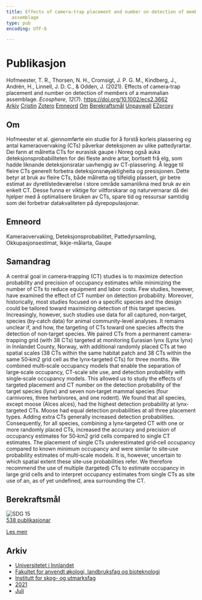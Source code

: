 ```yaml
---
title: Effects of camera‐trap placement and number on detection of members of a mammalian
  assemblage
type: pub
encoding: UTF-8

---
```

<h1>Publikasjon</h1>
<article id="csl-bib-container-LEYQ7SHB" class="csl-bib-container">
  <div class="csl-bib-body"> <div class="csl-entry">Hofmeester, T. R., Thorsen, N. H., Cromsigt, J. P. G. M., Kindberg, J., Andrén, H., Linnell, J. D. C., &#38; Odden, J. (2021). Effects of camera‐trap placement and number on detection of members of a mammalian assemblage. <i>Ecosphere</i>, <i>12</i>(7). <a href="https://doi.org/10.1002/ecs2.3662">https://doi.org/10.1002/ecs2.3662</a></div> </div>
  <div class="csl-bib-buttons">
    <a href="#taxonomy-article-LEYQ7SHB" alt="archive" class="csl-bib-button">Arkiv</a>
    <a href="https://app.cristin.no/results/show.jsf?id=1922675" alt="Cristin" class="csl-bib-button">Cristin</a>
    <a href="http://zotero.org/groups/5881554/items/LEYQ7SHB" alt="Zotero" class="csl-bib-button">Zotero</a>
    <a href="#keywords-article-LEYQ7SHB" alt="keywords" class="csl-bib-button">Emneord</a>
    <a href="#about-article-LEYQ7SHB" alt="about_pub" class="csl-bib-button">Om</a>
    <a href="#sdg-article-LEYQ7SHB" alt="sdg" class="csl-bib-button">Berekraftsmål</a>
    <a href="https://pub.epsilon.slu.se/24916/1/hoffmeester_t_et_al_210818.pdf" alt="Unpaywall" class="csl-bib-button">Unpaywall</a>
    <a href="https://pub.epsilon.slu.se/24916/1/hoffmeester_t_et_al_210818.pdf" alt="EZproxy" class="csl-bib-button">EZproxy</a>
  </div>
  <div id="csl-bib-meta-container-LEYQ7SHB"></div>
</article>
<div id="csl-bib-meta-LEYQ7SHB" class="csl-bib-meta">
  <article id="about-article-LEYQ7SHB" class="about_pub-article">
    <h1>Om</h1>
    Hofmeester et al. gjennomførte ein studie for å forstå korleis plassering og antal kameraovervaking (CTs) påverkar deteksjonen av ulike pattedyrartar. Dei fann at målretta CTs for eurasisk gaupe i Noreg også auka deteksjonsprobabiliteten for dei fleste andre artar, bortsett frå elg, som hadde liknande deteksjonsratar uavhengig av CT-plassering. Å legge til fleire CTs generelt forbetra deteksjonsnøyaktigheita og presisjonen. Dette betyr at bruk av fleire CTs, både målretta og tilfeldig plassert, gir betre estimat av dyretilstedeværelse i store område samanlikna med bruk av ein enkelt CT. Desse funna er viktige for viltforskarar og naturvernarar då dei hjelper med å optimalisere bruken av CTs, spare tid og ressursar samtidig som dei forbetrar datakvaliteten på dyrepopulasjonar.
  </article>
  <article id="keywords-article-LEYQ7SHB" class="keywords-article">
    <h1>Emneord</h1>
    Kameraovervaking, Deteksjonsprobabilitet, Pattedyrsamling, Okkupasjonsestimat, Ikkje-målarta, Gaupe
  </article>
  <article id="abstract-article-LEYQ7SHB" class="abstract-article">
    <h1>Samandrag</h1>
    A central goal in camera‐trapping (CT) studies is to maximize detection probability and precision of occupancy estimates while minimizing the number of CTs to reduce equipment and labor costs. Few studies, however, have examined the effect of CT number on detection probability. Moreover, historically, most studies focused on a specific species and the design could be tailored toward maximizing detection of this target species. Increasingly, however, such studies use data for all captured, non‐target, species (by‐catch data) for animal community‐level analyses. It remains unclear if, and how, the targeting of CTs toward one species affects the detection of non‐target species. We paired CTs from a permanent camera‐trapping grid (with 38 CTs) targeted at monitoring Eurasian lynx (Lynx lynx) in Innlandet County, Norway, with additional randomly placed CTs at two spatial scales (38 CTs within the same habitat patch and 38 CTs within the same 50‐km2 grid cell as the lynx‐targeted CTs) for three months. We combined multi‐scale occupancy models that enable the separation of large‐scale occupancy, CT‐scale site use, and detection probability with single‐scale occupancy models. This allowed us to study the effects of targeted placement and CT number on the detection probability of the target species (lynx) and seven non‐target mammal species (four carnivores, three herbivores, and one rodent). We found that all species, except moose (Alces alces), had the highest detection probability at lynx‐targeted CTs. Moose had equal detection probabilities at all three placement types. Adding extra CTs generally increased detection probabilities. Consequently, for all species, combining a lynx‐targeted CT with one or more randomly placed CTs, increased the accuracy and precision of occupancy estimates for 50‐km2 grid cells compared to single CT estimates. The placement of single CTs underestimated grid‐cell occupancy compared to known minimum occupancy and were similar to site‐use probability estimates of multi‐scale models. It is, however, uncertain to which spatial extent these site‐use probabilities refer. We therefore recommend the use of multiple (targeted) CTs to estimate occupancy in large grid cells and to interpret occupancy estimates from single CTs as site use of an, as of yet undefined, area surrounding the CT.
  </article>
  <article id="sdg-article-LEYQ7SHB" class="sdg-article">
    <h1>Berekraftsmål</h1>
    <div class="sdg-container"><div id="sdg15" class="sdg">
        <img src="{{< params subfolder >}}images/sdg/sdg15_nn.png" class="image" alt="SDG 15">
        <div class="sdg-overlay">
          <a href="{{< params subfolder >}}nn/archive/?sdg=15#archive" class="sdg-publication-count"><span>538</span> publikasjonar</a>
          <p><a href="https://fn.no/om-fn/fns-baerekraftsmaal/livet-paa-land?lang=nno-NO" class="sdg-read-more">Les meir</a></p>
        </div>
      </div></div>
  </article>
  <article id="taxonomy-article-LEYQ7SHB" class="taxonomy-article">
    <h1>Arkiv</h1>
    <ul>
      <li><a href="{{< params subfolder >}}nn/archive/?key=3DCRN523">Universitetet i Innlandet</a></li>
      <li><a href="{{< params subfolder >}}nn/archive/?key=T77LXH6D">Fakultet for anvendt økologi, landbruksfag og bioteknologi</a></li>
      <li><a href="{{< params subfolder >}}nn/archive/?key=7TRARPE3">Institutt for skog- og utmarksfag</a></li>
      <li><a href="{{< params subfolder >}}nn/archive/?key=5LT6Q2XL">2021</a></li>
      <li><a href="{{< params subfolder >}}nn/archive/?key=3BIKDGX3">Juli</a></li>
    </ul>
  </article>
</div>
